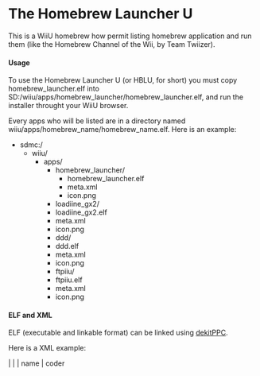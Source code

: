 # The Homebrew Launcher U

This is a WiiU homebrew how permit listing homebrew application and run them (like the Homebrew Channel of the Wii, by Team Twiizer).

#### Usage

To use the Homebrew Launcher U (or HBLU, for short) you must copy homebrew_launcher.elf into SD:/wiiu/apps/homebrew_launcher/homebrew_launcher.elf, and run the installer throught your WiiU browser.

Every apps who will be listed are in a directory named wiiu/apps/homebrew_name/homebrew_name.elf. Here is an example:

- sdmc:/
  - wiiu/
    - apps/
      - homebrew_launcher/
        - homebrew_launcher.elf
        - meta.xml
        - icon.png
      - loadiine_gx2/
       - loadiine_gx2.elf
       - meta.xml
       - icon.png
      - ddd/
       - ddd.elf
       - meta.xml
       - icon.png
      - ftpiiu/
       - ftpiiu.elf
       - meta.xml
       - icon.png

#### ELF and XML

ELF (executable and linkable format) can be linked using [dekitPPC](http://devkitpro.org/wiki/Getting_Started).

Here is a XML example:

| <?xml version="1.0" encoding="UTF-8" standalone="yes"?>
| <app version="version">
|  <name>name</name>
|  <coder>coder<coder>

